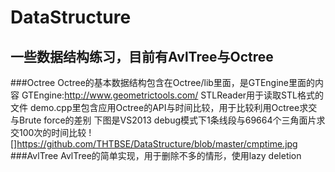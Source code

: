 DataStructure
=============

一些数据结构练习，目前有AvlTree与Octree
-----------------------------------------------

###Octree
		Octree的基本数据结构包含在Octree/lib里面，是GTEngine里面的内容
		GTEngine:http://www.geometrictools.com/
		STLReader用于读取STL格式的文件
		demo.cpp里包含应用Octree的API与时间比较，用于比较利用Octree求交与Brute force的差别
		下图是VS2013 debug模式下1条线段与69664个三角面片求交100次的时间比较
		![]https://github.com/THTBSE/DataStructure/blob/master/cmptime.jpg<br>
###AvlTree
		AvlTree的简单实现，用于删除不多的情形，使用lazy deletion
		
		
